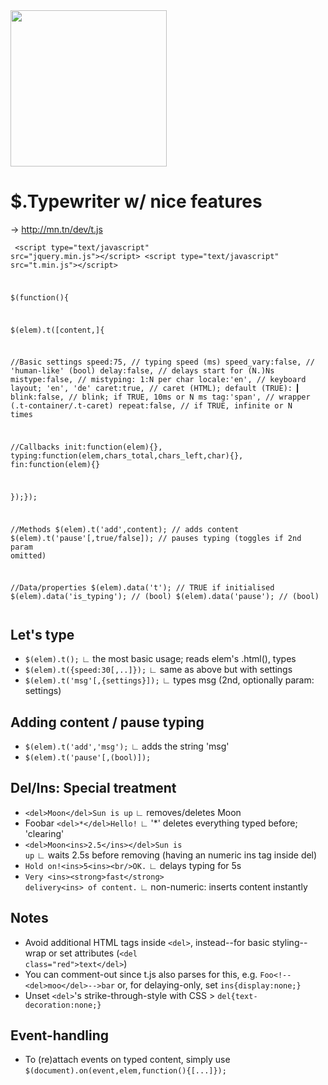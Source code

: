 
<img height="250" width="250" src="http://mn.tn/dev/t.js/t.js.1.png"/>

$.Typewriter w/ nice features
===
&rarr; <a href="http://mn.tn/dev/t.js">http://mn.tn/dev/t.js</a>

<code><pre>
&lt;script type="text/javascript" src="jquery.min.js"&gt;&lt;/script&gt;
&lt;script type="text/javascript" src="t.min.js"&gt;&lt;/script&gt;

$(function(){

$(elem).t([content,]{
 
//Basic settings
speed:75,          // typing speed (ms)
speed_vary:false,  // 'human-like' (bool)
delay:false,       // delays start for (N.)Ns
mistype:false,     // mistyping: 1:N per char
locale:'en',       // keyboard layout; 'en', 'de'
caret:true,        // caret (HTML); default (TRUE): ▎
blink:false,       // blink; if TRUE, 10ms or N ms
tag:'span',        // wrapper (.t-container/.t-caret)
repeat:false,      // if TRUE, infinite or N times
 
//Callbacks
init:function(elem){}, 
typing:function(elem,chars_total,chars_left,char){},
fin:function(elem){}

});});

//Methods
$(elem).t('add',content);         // adds content
$(elem).t('pause'[,true/false]);  // pauses typing (toggles if 2nd param omitted)

//Data/properties
$(elem).data('t');                // TRUE if initialised
$(elem).data('is_typing');        // (bool)
$(elem).data('pause');            // (bool)
</pre></code>



Let's type
---
* <code>$(elem).t();</code> ∟ the most basic usage; reads elem's .html(), types
* <code>$(elem).t({speed:30[,..]});</code> ∟ same as above but with settings
* <code>$(elem).t('msg'[,{settings}]);</code> ∟ types msg (2nd, optionally param: settings)

Adding content / pause typing
----
* <code>$(elem).t('add','msg');</code> ∟ adds the string 'msg'
* <code>$(elem).t('pause'[,(bool)]);</code>

Del/Ins: Special treatment
-----
* <code>&lt;del&gt;Moon&lt;/del&gt;Sun is up</code> ∟ removes/deletes Moon
* Foobar <code>&lt;del&gt;&#42;&lt;/del&gt;Hello!</code> ∟ '*' deletes everything typed before; 'clearing'
* <code>&lt;del&gt;Moon&lt;ins&gt;2.5&lt;/ins&gt;&lt;/del&gt;Sun is up</code> ∟  waits 2.5s before removing (having an numeric ins tag inside del)
* <code>Hold on!&lt;ins&gt;5&lt;ins&gt;&lt;br/&gt;OK.</code> ∟ delays typing for 5s
* <code>Very &lt;ins&gt;&lt;strong&gt;fast&lt;/strong&gt; delivery&lt;ins&gt; of content.</code> ∟ non-numeric: inserts content instantly

Notes
----
* Avoid additional HTML tags inside <code>&lt;del&gt;</code>, instead--for basic styling--wrap or set attributes (<code>&lt;del class="red"&gt;text&lt;/del&gt;</code>)
* You can comment-out since t.js also parses for this, e.g. <code>Foo&lt;!--&lt;del&gt;moo&lt;/del&gt;--&gt;bar</code> or, for delaying-only, set <code>ins{display:none;}</code>
* Unset <code>&lt;del&gt;</code>'s strike-through-style with CSS > <code>del{text-decoration:none;}</code>

Event-handling
----
* To (re)attach events on typed content, simply use <code>$(document).on(event,elem,function(){[...]});</code>


